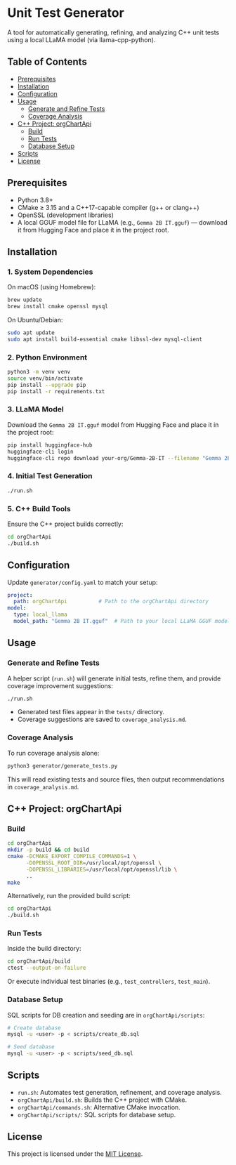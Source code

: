 # Unit Test Generator

A tool for automatically generating, refining, and analyzing C++ unit tests using a local LLaMA model (via llama-cpp-python).

## Table of Contents

- [Prerequisites](#prerequisites)
- [Installation](#installation)
- [Configuration](#configuration)
- [Usage](#usage)
  - [Generate and Refine Tests](#generate-and-refine-tests)
  - [Coverage Analysis](#coverage-analysis)
- [C++ Project: orgChartApi](#c-project-orgchartapi)
  - [Build](#build)
  - [Run Tests](#run-tests)
  - [Database Setup](#database-setup)
- [Scripts](#scripts)
- [License](#license)

## Prerequisites

- Python 3.8+
- CMake ≥ 3.15 and a C++17-capable compiler (g++ or clang++)
- OpenSSL (development libraries)
- A local GGUF model file for LLaMA (e.g., `Gemma 2B IT.gguf`) — download it from Hugging Face and place it in the project root.

## Installation

### 1. System Dependencies

On macOS (using Homebrew):
```bash
brew update
brew install cmake openssl mysql
```

On Ubuntu/Debian:
```bash
sudo apt update
sudo apt install build-essential cmake libssl-dev mysql-client
```

### 2. Python Environment

```bash
python3 -m venv venv
source venv/bin/activate
pip install --upgrade pip
pip install -r requirements.txt
```

### 3. LLaMA Model

Download the `Gemma 2B IT.gguf` model from Hugging Face and place it in the project root:
```bash
pip install huggingface-hub
huggingface-cli login
huggingface-cli repo download your-org/Gemma-2B-IT --filename "Gemma 2B IT.gguf"
```

### 4. Initial Test Generation

```bash
./run.sh
```

### 5. C++ Build Tools

Ensure the C++ project builds correctly:
```bash
cd orgChartApi
./build.sh
```

## Configuration

Update `generator/config.yaml` to match your setup:

```yaml
project:
  path: orgChartApi          # Path to the orgChartApi directory
model:
  type: local_llama
  model_path: "Gemma 2B IT.gguf"  # Path to your local LLaMA GGUF model
```

## Usage

### Generate and Refine Tests

A helper script (`run.sh`) will generate initial tests, refine them, and provide coverage improvement suggestions:

```bash
./run.sh
```

- Generated test files appear in the `tests/` directory.
- Coverage suggestions are saved to `coverage_analysis.md`.

### Coverage Analysis

To run coverage analysis alone:

```bash
python3 generator/generate_tests.py
```

This will read existing tests and source files, then output recommendations in `coverage_analysis.md`.

## C++ Project: orgChartApi

### Build

```bash
cd orgChartApi
mkdir -p build && cd build
cmake -DCMAKE_EXPORT_COMPILE_COMMANDS=1 \
      -DOPENSSL_ROOT_DIR=/usr/local/opt/openssl \
      -DOPENSSL_LIBRARIES=/usr/local/opt/openssl/lib \
      ..
make
```

Alternatively, run the provided build script:

```bash
cd orgChartApi
./build.sh
```

### Run Tests

Inside the build directory:

```bash
cd orgChartApi/build
ctest --output-on-failure
```

Or execute individual test binaries (e.g., `test_controllers`, `test_main`).

### Database Setup

SQL scripts for DB creation and seeding are in `orgChartApi/scripts`:

```bash
# Create database
mysql -u <user> -p < scripts/create_db.sql

# Seed database
mysql -u <user> -p < scripts/seed_db.sql
```

## Scripts

- `run.sh`: Automates test generation, refinement, and coverage analysis.
- `orgChartApi/build.sh`: Builds the C++ project with CMake.
- `orgChartApi/commands.sh`: Alternative CMake invocation.
- `orgChartApi/scripts/`: SQL scripts for database setup.

## License

This project is licensed under the [MIT License](LICENSE).
